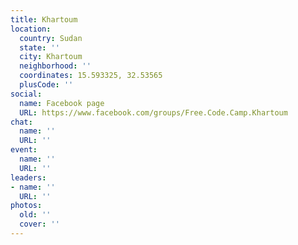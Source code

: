 ```yaml
---
title: Khartoum
location:
  country: Sudan
  state: ''
  city: Khartoum
  neighborhood: ''
  coordinates: 15.593325, 32.53565
  plusCode: ''
social:
  name: Facebook page
  URL: https://www.facebook.com/groups/Free.Code.Camp.Khartoum
chat:
  name: ''
  URL: ''
event:
  name: ''
  URL: ''
leaders:
- name: ''
  URL: ''
photos:
  old: ''
  cover: ''
---
```


